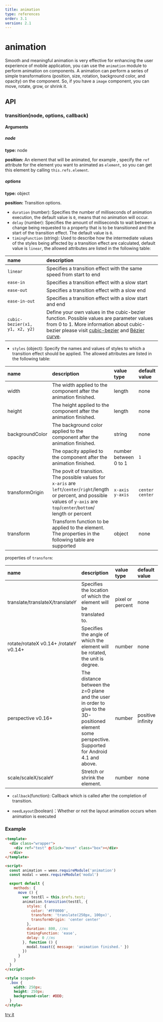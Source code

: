 ```yaml
---
title: animation
type: references
order: 3.1
version: 2.1
---
```


# animation

Smooth and meaningful animation is very effective for enhancing the user experience of mobile application, you can use the `animation` module to perform animation on components. A animation can perform a series of simple transformations  (position, size, rotation, background color, and opacity) on the component. So, if you have a `image` component, you can move, rotate, grow, or shrink it.

## API
### transition(node, options, callback)

#### Arguments
##### node

**type:** node

**position:** An element that will be animated, for example , specify the `ref` attribute for the element you want to animated as `element`, so you can get this element by calling `this.refs.element`.

##### options

**type:** object   

**position:** Transition options.    
- `duration` (number): Specifies the number of milliseconds of animation execution, the default value is `0`, means that no animation will occur.    
- `delay` (number): Specifies the amount of milliseconds to wait between a change being requested to a property that is to be transitioned and the start of the transition effect. The default value is `0`.   
- `timingFunction` (string): Used to describe how the intermediate values of the styles being affected by a transition effect are calculated, default value is `linear`, the allowed attributes are listed in the following table:    

| name                           | description                              |
| :----------------------------- | :--------------------------------------- |
| `linear`                       | Specifies a transition effect with the same speed from start to end |
| `ease-in`                      | Specifies a transition effect with a slow start |
| `ease-out`                     | Specifies a transition effect with a slow end |
| `ease-in-out`                  | Specifies a transition effect with a slow start and end |
| `cubic-bezier(x1, y1, x2, y2)` | Define your own values in the cubic-bezier function. Possible values are parameter values from 0 to 1. More information about cubic-bezier please visit [cubic-bezier](http://cubic-bezier.com/) and [Bézier curve](https://en.wikipedia.org/wiki/B%C3%A9zier_curve). |

- `styles` (object): Specify the names and values of styles to which a transition effect should be applied. The allowed attributes are listed in the following table:        

| name            | description                              | value type            | default value   |
| :-------------- | :--------------------------------------- | :-------------------- | :-------------- |
| width           | The width applied to the component after the animation finished. | length                | none            |
| height          | The height applied to the component after the animation finished. | length                | none            |
| backgroundColor | The background color applied to the component after the animation finished. | string                | none            |
| opacity         | The opacity applied to the component after the animation finished. | number between 0 to 1 | `1`             |
| transformOrigin | The povit of transition. The possible values for `x-aris` are `left`/`center`/`right`/length or percent, and possible values of `y-axis` are `top`/`center`/`bottom`/ length or percent | `x-axis y-axis`       | `center center` |
| transform       | Transform function to be applied to the element. The properties in the following table are supported | object                | none            |

properties of `transform`:    

| name                            | description                              | value type       | default value |
| :------------------------------ | :--------------------------------------- | :--------------- | :------------ |
| translate/translateX/translateY | Specifies the location of which the element will be translated to. | pixel or percent | none          |
| rotate/rotateX <span class="api-version">v0.14+</span> /rotateY <span class="api-version">v0.14+</span> |Specifies the angle of which the element will be rotated, the unit is degree.|number|none|
| perspective <span class="api-version">v0.16+</span> | The distance between the z=0 plane and the user in order to give to the 3D-positioned element some perspective. Supported for Android 4.1 and above. | number | positive infinity
| scale/scaleX/scaleY             | Stretch or shrink the element.           | number           | none          |

-  `callback`(function): Callback which is called after the completion of transition.


-  `needLayout`(boolean)：Whether or not the layout animation occurs when animation is executed 

### Example

```html
<template>
  <div class="wrapper">
    <div ref="test" @click="move" class="box"></div>
  </div>
</template>

<script>
  const animation = weex.requireModule('animation')
  const modal = weex.requireModule('modal')

  export default {
    methods: {
      move () {
        var testEl = this.$refs.test;
        animation.transition(testEl, {
          styles: {
            color: '#FF0000',
            transform: 'translate(250px, 100px)',
            transformOrigin: 'center center'
          },
          duration: 800, //ms
          timingFunction: 'ease',
          delay: 0 //ms
        }, function () {
          modal.toast({ message: 'animation finished.' })
        })
      }
    }
  }
</script>

<style scoped>
  .box {
    width: 250px;
    height: 250px;
    background-color: #DDD;
  }
</style>
```

[try it](http://dotwe.org/vue/2d1b61bef061448c1a5a13eac9624410)
